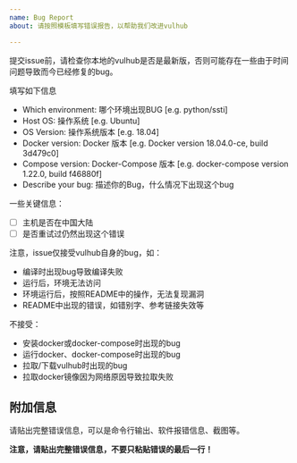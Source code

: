 ```yaml
---
name: Bug Report
about: 请按照模板填写错误报告，以帮助我们改进vulhub

---
```


提交issue前，请检查你本地的vulhub是否是最新版，否则可能存在一些由于时间问题导致而今已经修复的bug。

填写如下信息

 - Which environment: 哪个环境出现BUG [e.g. python/ssti]
 - Host OS: 操作系统 [e.g. Ubuntu]
 - OS Version: 操作系统版本 [e.g. 18.04]
 - Docker version: Docker 版本 [e.g. Docker version 18.04.0-ce, build 3d479c0]
 - Compose version: Docker-Compose 版本 [e.g. docker-compose version 1.22.0, build f46880f]
 - Describe your bug: 描述你的Bug，什么情况下出现这个bug

一些关键信息：

 - [ ] 主机是否在中国大陆
 - [ ] 是否重试过仍然出现这个错误

注意，issue仅接受vulhub自身的bug，如：

- 编译时出现bug导致编译失败
- 运行后，环境无法访问
- 环境运行后，按照README中的操作，无法复现漏洞
- README中出现的错误，如错别字、参考链接失效等

不接受：

- 安装docker或docker-compose时出现的bug
- 运行docker、docker-compose时出现的bug
- 拉取/下载vulhub时出现的bug
- 拉取docker镜像因为网络原因导致拉取失败

## 附加信息

请贴出完整错误信息，可以是命令行输出、软件报错信息、截图等。

**注意，请贴出完整错误信息，不要只粘贴错误的最后一行！**
